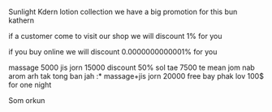 Sunlight Kdern lotion collection
we have a big promotion for this bun kathern

if a customer come to visit our shop we will discount 1% for you

if you buy online we will discount 0.0000000000001% for you

massage 5000
jis jorn 15000
discount 50% sol tae 7500 te 
mean jom nab arom arh tak tong ban jah :*
massage+jis jorn 20000 free bay phak lov
100$ for one night

Som orkun
